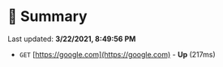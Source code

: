 # 📖 Summary
Last updated: **3/22/2021, 8:49:56 PM**

- `GET` [https://google.com](https://google.com) - **Up** (217ms)
